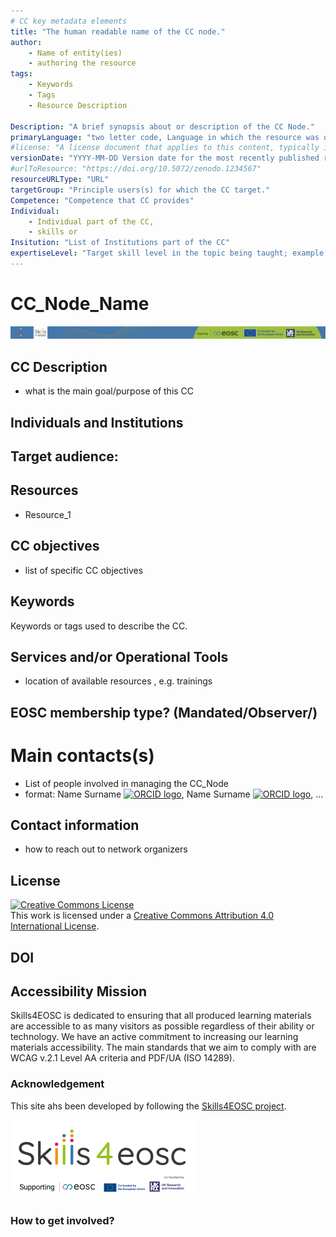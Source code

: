 ```yaml
---
# CC key metadata elements
title: "The human readable name of the CC node."
author: 
    - Name of entity(ies) 
    - authoring the resource
tags: 
    - Keywords
    - Tags 
    - Resource Description

Description: "A brief synopsis about or description of the CC Node."
primaryLanguage: "two letter code, Language in which the resource was originally published or made available."
#license: "A license document that applies to this content, typically indicated by URL"
versionDate: "YYYY-MM-DD Version date for the most recently published resource within the CC node"
#urlToResource: "https://doi.org/10.5072/zenodo.1234567"
resourceURLType: "URL"
targetGroup: "Principle users(s) for which the CC target."
Competence: "Competence that CC provides"
Individual: 
    - Individual part of the CC, 
    - skills or 
Insitution: "List of Institutions part of the CC"
expertiseLevel: "Target skill level in the topic being taught; example values include: beginner, intermediate, advanced"
---
```



# CC_Node_Name
![](./attachments/header.png)


## CC Description

- what is the main goal/purpose of this CC

## Individuals and Institutions

## Target audience: 


## Resources

- Resource_1

## CC objectives

- list of specific CC objectives

## Keywords

Keywords or tags used to describe the CC.

<!-- ## Agenda: Training Schedule - Training Structure


| Date/Time | Topic           |
| ----------- | ----------------- |
| timeslot  | training unit 1 |
| timeslot  | training unit 2 |
| timeslot  | coffee break    |
| timeslot  | training unit 3 |
| timeslot  | lunch break     |
| timelsot  | training unit 4 |
| timeslot  | training unit 5 | -->

## Services and/or Operational Tools

- location of available resources , e.g. trainings

## EOSC membership type? (Mandated/Observer/)


# Main contacts(s)

- List of people involved in managing the CC_Node
- format: Name Surname [![ORCID logo](./attachments/orcid_16x16.webp)](https://orcid.org/0123-4561-8999-9999), Name Surname [![ORCID logo](./attachments/orcid_16x16.webp)](https://orcid.org/0123-4561-8999-9999), ...

## Contact information

- how to reach out to network organizers

## License

<a rel="license" href="http://creativecommons.org/licenses/by/4.0/"><img alt="Creative Commons License" style="border-width:0" src="https://i.creativecommons.org/l/by/4.0/88x31.png" /></a><br />This work is licensed under a <a rel="license" href="http://creativecommons.org/licenses/by/4.0/">Creative Commons Attribution 4.0 International License</a>.

## DOI



## Accessibility Mission

Skills4EOSC is dedicated to ensuring that all produced learning materials are accessible to as many visitors as possible regardless of their ability or technology. We have an active commitment to increasing our learning materials accessibility. The main standards that we aim to comply with are WCAG v.2.1 Level AA criteria and PDF/UA (ISO 14289).

### Acknowledgement

This site ahs been developed by following the [Skills4EOSC project](https:www.skills4eosc.eu).

![Skills4EOSC logo](./attachments/skills4eosc.png)

### How to get involved?
